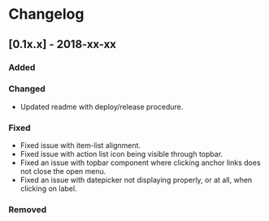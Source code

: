 # Changelog

## [0.1x.x] - 2018-xx-xx

### Added

### Changed

- Updated readme with deploy/release procedure.

### Fixed

- Fixed issue with item-list alignment.
- Fixed issue with action list icon being visible through topbar.
- Fixed an issue with topbar component where clicking anchor links does not close the open menu.
- Fixed an issue with datepicker not displaying properly, or at all, when clicking on label.

### Removed
